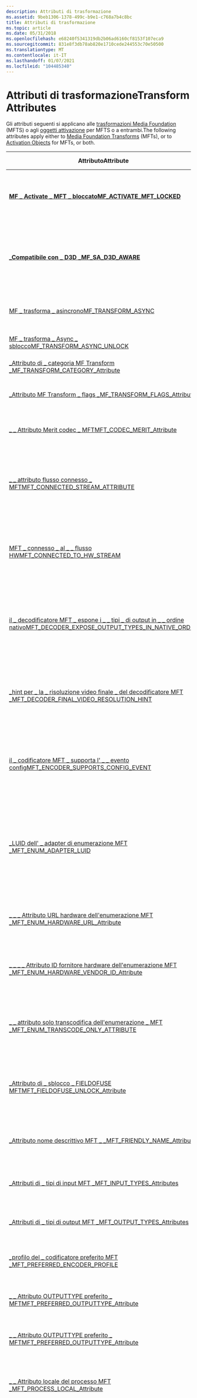 ```yaml
---
description: Attributi di trasformazione
ms.assetid: 9beb1306-1378-499c-b9e1-c768a7b4c8bc
title: Attributi di trasformazione
ms.topic: article
ms.date: 05/31/2018
ms.openlocfilehash: e68240f5341319db2b06ad6160cf8153f107eca9
ms.sourcegitcommit: 831e8f3db78ab820e1710cede244553c70e50500
ms.translationtype: MT
ms.contentlocale: it-IT
ms.lasthandoff: 01/07/2021
ms.locfileid: "104485340"
---
```

# <a name="transform-attributes"></a><span data-ttu-id="6d864-103">Attributi di trasformazione</span><span class="sxs-lookup"><span data-stu-id="6d864-103">Transform Attributes</span></span>

<span data-ttu-id="6d864-104">Gli attributi seguenti si applicano alle [trasformazioni Media Foundation](media-foundation-transforms.md) (MFTS) o agli [oggetti attivazione](activation-objects.md) per MFTS o a entrambi.</span><span class="sxs-lookup"><span data-stu-id="6d864-104">The following attributes apply either to [Media Foundation Transforms](media-foundation-transforms.md) (MFTs), or to [Activation Objects](activation-objects.md) for MFTs, or both.</span></span>



| <span data-ttu-id="6d864-105">Attributo</span><span class="sxs-lookup"><span data-stu-id="6d864-105">Attribute</span></span>                                                                                                     | <span data-ttu-id="6d864-106">Descrizione</span><span class="sxs-lookup"><span data-stu-id="6d864-106">Description</span></span>                                                                                                                                                                                   | <span data-ttu-id="6d864-107">Si applica a</span><span class="sxs-lookup"><span data-stu-id="6d864-107">Applies To</span></span>                  |
|---------------------------------------------------------------------------------------------------------------|-----------------------------------------------------------------------------------------------------------------------------------------------------------------------------------------------|-----------------------------|
| [<span data-ttu-id="6d864-108">**MF \_ Activate \_ MFT \_ bloccato**</span><span class="sxs-lookup"><span data-stu-id="6d864-108">**MF\_ACTIVATE\_MFT\_LOCKED**</span></span>](mf-activate-mft-locked-attribute.md)                                         | <span data-ttu-id="6d864-109">Specifica se il caricatore della topologia modificherà i tipi di supporto in un MFT.</span><span class="sxs-lookup"><span data-stu-id="6d864-109">Specifies whether the Topology Loader will change the media types on an MFT.</span></span>                                                                                                                  | <span data-ttu-id="6d864-110">MFTs</span><span class="sxs-lookup"><span data-stu-id="6d864-110">MFTs</span></span>                        |
| [<span data-ttu-id="6d864-111">**\_Compatibile con \_ D3D \_**</span><span class="sxs-lookup"><span data-stu-id="6d864-111">**MF\_SA\_D3D\_AWARE**</span></span>](mf-sa-d3d-aware-attribute.md)                                                       | <span data-ttu-id="6d864-112">Specifica se una trasformazione Media Foundation (MFT) supporta l'accelerazione video DirectX.</span><span class="sxs-lookup"><span data-stu-id="6d864-112">Specifies whether a Media Foundation transform (MFT) supports DirectX Video Acceleration.</span></span>                                                                                                     | <span data-ttu-id="6d864-113">MFTs</span><span class="sxs-lookup"><span data-stu-id="6d864-113">MFTs</span></span>                        |
| [<span data-ttu-id="6d864-114">MF \_ trasforma \_ asincrono</span><span class="sxs-lookup"><span data-stu-id="6d864-114">MF\_TRANSFORM\_ASYNC</span></span>](mf-transform-async.md)                                                                | <span data-ttu-id="6d864-115">Specifica se un MFT esegue l'elaborazione asincrona.</span><span class="sxs-lookup"><span data-stu-id="6d864-115">Specifies whether an MFT performs asynchronous processing.</span></span>                                                                                                                                    | <span data-ttu-id="6d864-116">MFTs</span><span class="sxs-lookup"><span data-stu-id="6d864-116">MFTs</span></span>                        |
| [<span data-ttu-id="6d864-117">MF \_ trasforma \_ Async \_ sblocco</span><span class="sxs-lookup"><span data-stu-id="6d864-117">MF\_TRANSFORM\_ASYNC\_UNLOCK</span></span>](mf-transform-async-unlock.md)                                                 | <span data-ttu-id="6d864-118">Consente l'uso di un MFT asincrono.</span><span class="sxs-lookup"><span data-stu-id="6d864-118">Enables the use of an asynchronous MFT.</span></span>                                                                                                                                                       | <span data-ttu-id="6d864-119">MFTs</span><span class="sxs-lookup"><span data-stu-id="6d864-119">MFTs</span></span>                        |
| [<span data-ttu-id="6d864-120">\_Attributo di \_ categoria MF Transform \_</span><span class="sxs-lookup"><span data-stu-id="6d864-120">MF\_TRANSFORM\_CATEGORY\_Attribute</span></span>](mf-transform-category-attribute.md)                                     | <span data-ttu-id="6d864-121">Specifica la categoria per un MFT.</span><span class="sxs-lookup"><span data-stu-id="6d864-121">Specifies the category for an MFT.</span></span>                                                                                                                                                            | <span data-ttu-id="6d864-122">Oggetti attivazione MFT</span><span class="sxs-lookup"><span data-stu-id="6d864-122">MFT activation objects</span></span>      |
| [<span data-ttu-id="6d864-123">\_Attributo MF Transform \_ flags \_</span><span class="sxs-lookup"><span data-stu-id="6d864-123">MF\_TRANSFORM\_FLAGS\_Attribute</span></span>](mf-transform-flags-attribute.md)                                           | <span data-ttu-id="6d864-124">Contiene i flag per un oggetto di attivazione MFT.</span><span class="sxs-lookup"><span data-stu-id="6d864-124">Contains flags for an MFT activation object.</span></span>                                                                                                                                                  | <span data-ttu-id="6d864-125">Oggetti attivazione MFT</span><span class="sxs-lookup"><span data-stu-id="6d864-125">MFT activation objects</span></span>      |
| [<span data-ttu-id="6d864-126">\_ \_ Attributo Merit codec \_ MFT</span><span class="sxs-lookup"><span data-stu-id="6d864-126">MFT\_CODEC\_MERIT\_Attribute</span></span>](mft-codec-merit-attribute.md)                                                 | <span data-ttu-id="6d864-127">Contiene il valore Merit di un codec hardware.</span><span class="sxs-lookup"><span data-stu-id="6d864-127">Contains the merit value of a hardware codec.</span></span>                                                                                                                                                 | <span data-ttu-id="6d864-128">Oggetti attivazione MFT</span><span class="sxs-lookup"><span data-stu-id="6d864-128">MFT activation objects</span></span>      |
| [<span data-ttu-id="6d864-129">\_ \_ attributo flusso connesso \_ MFT</span><span class="sxs-lookup"><span data-stu-id="6d864-129">MFT\_CONNECTED\_STREAM\_ATTRIBUTE</span></span>](mft-connected-stream-attribute.md)                                       | <span data-ttu-id="6d864-130">Contiene un puntatore agli attributi del flusso del flusso connesso in una MFT basata su hardware.</span><span class="sxs-lookup"><span data-stu-id="6d864-130">Contains a pointer to the stream attributes of the connected stream on a hardware-based MFT.</span></span>                                                                                                  | <span data-ttu-id="6d864-131">MFTs</span><span class="sxs-lookup"><span data-stu-id="6d864-131">MFTs</span></span>                        |
| [<span data-ttu-id="6d864-132">MFT \_ connesso \_ al \_ \_ flusso HW</span><span class="sxs-lookup"><span data-stu-id="6d864-132">MFT\_CONNECTED\_TO\_HW\_STREAM</span></span>](mft-connected-to-hw-stream.md)                                              | <span data-ttu-id="6d864-133">Specifica se una MFT basata su hardware è connessa a un'altra MFT basata su hardware.</span><span class="sxs-lookup"><span data-stu-id="6d864-133">Specifies whether a hardware-based MFT is connected to another hardware-based MFT.</span></span>                                                                                                            | <span data-ttu-id="6d864-134">MFTs</span><span class="sxs-lookup"><span data-stu-id="6d864-134">MFTs</span></span>                        |
| [<span data-ttu-id="6d864-135">il \_ decodificatore MFT \_ espone i \_ \_ tipi \_ di output in \_ \_ ordine nativo</span><span class="sxs-lookup"><span data-stu-id="6d864-135">MFT\_DECODER\_EXPOSE\_OUTPUT\_TYPES\_IN\_NATIVE\_ORDER</span></span>](mft-decoder-expose-output-types-in-native-order.md) | <span data-ttu-id="6d864-136">Specifica se un decodificatore espone i tipi di output IYUV/I420 (adatti per la transcodifica) prima di altri formati.</span><span class="sxs-lookup"><span data-stu-id="6d864-136">Specifies whether a decoder exposes IYUV/I420 output types (suitable for transcoding) before other formats.</span></span>                                                                                   | <span data-ttu-id="6d864-137">MFTs</span><span class="sxs-lookup"><span data-stu-id="6d864-137">MFTs</span></span>                        |
| [<span data-ttu-id="6d864-138">\_hint per \_ la \_ risoluzione video finale \_ del decodificatore MFT \_</span><span class="sxs-lookup"><span data-stu-id="6d864-138">MFT\_DECODER\_FINAL\_VIDEO\_RESOLUTION\_HINT</span></span>](mft-decoder-final-video-resolution-hint.md)                   | <span data-ttu-id="6d864-139">Specifica la risoluzione finale dell'output dell'immagine decodificata, dopo l'elaborazione video.</span><span class="sxs-lookup"><span data-stu-id="6d864-139">Specifies the final output resolution of the decoded image, after video processing.</span></span>                                                                                                           | <span data-ttu-id="6d864-140">MFTs</span><span class="sxs-lookup"><span data-stu-id="6d864-140">MFTs</span></span>                        |
| [<span data-ttu-id="6d864-141">il \_ codificatore MFT \_ supporta l' \_ \_ evento config</span><span class="sxs-lookup"><span data-stu-id="6d864-141">MFT\_ENCODER\_SUPPORTS\_CONFIG\_EVENT</span></span>](mft-encoder-supports-config-event.md)                                | <span data-ttu-id="6d864-142">Specifica che il codificatore MFT supporta la ricezione di eventi [MEEncodingParameter](meencodingparameters.md) durante il flusso.</span><span class="sxs-lookup"><span data-stu-id="6d864-142">Specifies that the MFT encoder supports receiving [MEEncodingParameter](meencodingparameters.md) events while streaming.</span></span>                                                                     | <span data-ttu-id="6d864-143">MFTs</span><span class="sxs-lookup"><span data-stu-id="6d864-143">MFTs</span></span>                        |
| [<span data-ttu-id="6d864-144">\_LUID dell' \_ adapter di enumerazione MFT \_</span><span class="sxs-lookup"><span data-stu-id="6d864-144">MFT\_ENUM\_ADAPTER\_LUID</span></span>](mft-enum-adapter-luid.md)                                                         | <span data-ttu-id="6d864-145">Specifica un identificatore univoco per una scheda video.</span><span class="sxs-lookup"><span data-stu-id="6d864-145">Specifies a unique identifier for a video adapter.</span></span> <span data-ttu-id="6d864-146">Utilizzare questo attributo quando si chiama MFTEnum2 per enumerare MFTs associate a un adapter specifico.</span><span class="sxs-lookup"><span data-stu-id="6d864-146">Use this attribute when calling MFTEnum2 to enumerate MFTs associated with a specific adapter.</span></span>                                             | <span data-ttu-id="6d864-147">MFTs</span><span class="sxs-lookup"><span data-stu-id="6d864-147">MFTs</span></span>                        |
| [<span data-ttu-id="6d864-148">\_ \_ \_ Attributo URL hardware dell'enumerazione MFT \_</span><span class="sxs-lookup"><span data-stu-id="6d864-148">MFT\_ENUM\_HARDWARE\_URL\_Attribute</span></span>](mft-enum-hardware-url-attribute.md)                                    | <span data-ttu-id="6d864-149">Contiene il collegamento simbolico per una MFT basata su hardware.</span><span class="sxs-lookup"><span data-stu-id="6d864-149">Contains the symbolic link for a hardware-based MFT.</span></span>                                                                                                                                          | <span data-ttu-id="6d864-150">Oggetti attivazione MFTs/MFT</span><span class="sxs-lookup"><span data-stu-id="6d864-150">MFTs/MFT activation objects</span></span> |
| [<span data-ttu-id="6d864-151">\_ \_ \_ \_ Attributo ID fornitore hardware dell'enumerazione MFT \_</span><span class="sxs-lookup"><span data-stu-id="6d864-151">MFT\_ENUM\_HARDWARE\_VENDOR\_ID\_Attribute</span></span>](mft-enum-hardware-vendor-id-attribute.md)                       | <span data-ttu-id="6d864-152">Specifica l'ID fornitore per una trasformazione Media Foundation basata su hardware</span><span class="sxs-lookup"><span data-stu-id="6d864-152">Specifies the vendor ID for a hardware-based Media Foundation Transform</span></span>                                                                                                                       | <span data-ttu-id="6d864-153">MFTs</span><span class="sxs-lookup"><span data-stu-id="6d864-153">MFTs</span></span>                        |
| [<span data-ttu-id="6d864-154">\_ \_ attributo solo transcodifica dell'enumerazione \_ MFT \_</span><span class="sxs-lookup"><span data-stu-id="6d864-154">MFT\_ENUM\_TRANSCODE\_ONLY\_ATTRIBUTE</span></span>](mft-enum-transcode-only-attribute.md)                                | <span data-ttu-id="6d864-155">Specifica se un decodificatore è ottimizzato per la transcodifica anziché per la riproduzione.</span><span class="sxs-lookup"><span data-stu-id="6d864-155">Specifies whether a decoder is optimized for transcoding rather than for playback.</span></span>                                                                                                            | <span data-ttu-id="6d864-156">MFTs</span><span class="sxs-lookup"><span data-stu-id="6d864-156">MFTs</span></span>                        |
| [<span data-ttu-id="6d864-157">\_Attributo di \_ sblocco \_ FIELDOFUSE MFT</span><span class="sxs-lookup"><span data-stu-id="6d864-157">MFT\_FIELDOFUSE\_UNLOCK\_Attribute</span></span>](mft-fieldofuse-unlock-attribute.md)                                     | <span data-ttu-id="6d864-158">Contiene un puntatore [**IMFFieldOfUseMFTUnlock**](/windows/desktop/api/mfidl/nn-mfidl-imffieldofusemftunlock) , che può essere usato per sbloccare il MFT.</span><span class="sxs-lookup"><span data-stu-id="6d864-158">Contains an [**IMFFieldOfUseMFTUnlock**](/windows/desktop/api/mfidl/nn-mfidl-imffieldofusemftunlock) pointer, which can be used to unlock the MFT.</span></span>                                                                            | <span data-ttu-id="6d864-159">Oggetti attivazione MFT</span><span class="sxs-lookup"><span data-stu-id="6d864-159">MFT activation objects</span></span>      |
| [<span data-ttu-id="6d864-160">\_Attributo nome descrittivo MFT \_ \_</span><span class="sxs-lookup"><span data-stu-id="6d864-160">MFT\_FRIENDLY\_NAME\_Attribute</span></span>](mft-friendly-name-attribute.md)                                             | <span data-ttu-id="6d864-161">Contiene il nome visualizzato per una MFT basata su hardware.</span><span class="sxs-lookup"><span data-stu-id="6d864-161">Contains the display name for a hardware-based MFT.</span></span>                                                                                                                                           | <span data-ttu-id="6d864-162">Oggetti attivazione MFT</span><span class="sxs-lookup"><span data-stu-id="6d864-162">MFT activation objects</span></span>      |
| [<span data-ttu-id="6d864-163">\_Attributi di \_ tipi di input MFT \_</span><span class="sxs-lookup"><span data-stu-id="6d864-163">MFT\_INPUT\_TYPES\_Attributes</span></span>](mft-input-types-attributes.md)                                               | <span data-ttu-id="6d864-164">Contiene i tipi di input registrati per un MFT.</span><span class="sxs-lookup"><span data-stu-id="6d864-164">Contains the registered input types for an MFT.</span></span>                                                                                                                                               | <span data-ttu-id="6d864-165">Oggetti attivazione MFT</span><span class="sxs-lookup"><span data-stu-id="6d864-165">MFT activation objects</span></span>      |
| [<span data-ttu-id="6d864-166">\_Attributi di \_ tipi di output MFT \_</span><span class="sxs-lookup"><span data-stu-id="6d864-166">MFT\_OUTPUT\_TYPES\_Attributes</span></span>](mft-output-types-attributes.md)                                             | <span data-ttu-id="6d864-167">Contiene i tipi di output registrati per un MFT.</span><span class="sxs-lookup"><span data-stu-id="6d864-167">Contains the registered output types for an MFT.</span></span>                                                                                                                                              | <span data-ttu-id="6d864-168">Oggetti attivazione MFT</span><span class="sxs-lookup"><span data-stu-id="6d864-168">MFT activation objects</span></span>      |
| [<span data-ttu-id="6d864-169">\_profilo del \_ codificatore preferito MFT \_</span><span class="sxs-lookup"><span data-stu-id="6d864-169">MFT\_PREFERRED\_ENCODER\_PROFILE</span></span>](mft-preferred-encoder-profile.md)                                         | <span data-ttu-id="6d864-170">Contiene le proprietà di configurazione per un codificatore.</span><span class="sxs-lookup"><span data-stu-id="6d864-170">Contains configuration properties for an encoder.</span></span>                                                                                                                                             | <span data-ttu-id="6d864-171">Oggetti attivazione MFT</span><span class="sxs-lookup"><span data-stu-id="6d864-171">MFT activation objects</span></span>      |
| [<span data-ttu-id="6d864-172">\_ \_ Attributo OUTPUTTYPE preferito \_ MFT</span><span class="sxs-lookup"><span data-stu-id="6d864-172">MFT\_PREFERRED\_OUTPUTTYPE\_Attribute</span></span>](mft-preferred-outputtype-attribute.md)                               | <span data-ttu-id="6d864-173">Specifica il formato di output preferito per un codificatore.</span><span class="sxs-lookup"><span data-stu-id="6d864-173">Specifies the preferred output format for an encoder.</span></span>                                                                                                                                         | <span data-ttu-id="6d864-174">Oggetti attivazione MFT</span><span class="sxs-lookup"><span data-stu-id="6d864-174">MFT activation objects</span></span>      |
| [<span data-ttu-id="6d864-175">\_ \_ Attributo OUTPUTTYPE preferito \_ MFT</span><span class="sxs-lookup"><span data-stu-id="6d864-175">MFT\_PREFERRED\_OUTPUTTYPE\_Attribute</span></span>](mft-preferred-outputtype-attribute.md)                               | <span data-ttu-id="6d864-176">Specifica il formato di output preferito per un codificatore.</span><span class="sxs-lookup"><span data-stu-id="6d864-176">Specifies the preferred output format for an encoder.</span></span>                                                                                                                                         | <span data-ttu-id="6d864-177">Oggetti attivazione MFT</span><span class="sxs-lookup"><span data-stu-id="6d864-177">MFT activation objects</span></span>      |
| [<span data-ttu-id="6d864-178">\_ \_ Attributo locale del processo MFT \_</span><span class="sxs-lookup"><span data-stu-id="6d864-178">MFT\_PROCESS\_LOCAL\_Attribute</span></span>](mft-process-local-attribute.md)                                             | <span data-ttu-id="6d864-179">Specifica se una MFT è registrata solo nel processo dell'applicazione.</span><span class="sxs-lookup"><span data-stu-id="6d864-179">Specifies whether an MFT is registered only in the application's process.</span></span>                                                                                                                     | <span data-ttu-id="6d864-180">Oggetti attivazione MFT</span><span class="sxs-lookup"><span data-stu-id="6d864-180">MFT activation objects</span></span>      |
| [<span data-ttu-id="6d864-181">\_ \_ immagine di REMUX di MFT contrassegnata \_ \_ \_ come \_ punto di pulitura \_</span><span class="sxs-lookup"><span data-stu-id="6d864-181">MFT\_REMUX\_MARK\_I\_PICTURE\_AS\_CLEAN\_POINT</span></span>](mft-remux-mark-i-picture-as-clean-point.md)                 | <span data-ttu-id="6d864-182">Specifica se il video H. 264 remux MFT dovrebbe contrassegnare le immagini come punto di pulitura per una migliore capacità di ricerca.</span><span class="sxs-lookup"><span data-stu-id="6d864-182">Specifies whether the H.264 video remux MFT should mark I pictures as clean point for better seek-ability.</span></span> <span data-ttu-id="6d864-183">Questo può causare danneggiamenti nelle ricerche in file MP4 finali non conformi.</span><span class="sxs-lookup"><span data-stu-id="6d864-183">This has the potential for corruptions on seeks in non-conforming final MP4 files.</span></span> | <span data-ttu-id="6d864-184">Oggetti attivazione MFT</span><span class="sxs-lookup"><span data-stu-id="6d864-184">MFT activation objects</span></span>      |
| [<span data-ttu-id="6d864-185">Supporto per MFT \_ \_ 3DVIDEO</span><span class="sxs-lookup"><span data-stu-id="6d864-185">MFT\_SUPPORT\_3DVIDEO</span></span>](mft-support-3dvideo.md)                                                              | <span data-ttu-id="6d864-186">Specifica se una trasformazione Media Foundation (MFT) supporta video stereoscopici 3D.</span><span class="sxs-lookup"><span data-stu-id="6d864-186">Specifies whether a Media Foundation transform (MFT) supports 3D stereoscopic video.</span></span>                                                                                                          | <span data-ttu-id="6d864-187">Oggetti attivazione MFT</span><span class="sxs-lookup"><span data-stu-id="6d864-187">MFT activation objects</span></span>      |
| [<span data-ttu-id="6d864-188">**la \_ \_ modifica del \_ formato \_ dinamico del supporto MFT**</span><span class="sxs-lookup"><span data-stu-id="6d864-188">**MFT\_SUPPORT\_DYNAMIC\_FORMAT\_CHANGE**</span></span>](mft-support-dynamic-format-change-attribute.md)                  | <span data-ttu-id="6d864-189">Specifica se una trasformazione Media Foundation (MFT) supporta le modifiche al formato dinamico.</span><span class="sxs-lookup"><span data-stu-id="6d864-189">Specifies whether a Media Foundation transform (MFT) supports dynamic format changes.</span></span>                                                                                                         | <span data-ttu-id="6d864-190">MFTs</span><span class="sxs-lookup"><span data-stu-id="6d864-190">MFTs</span></span>                        |
| [<span data-ttu-id="6d864-191">\_ \_ Attributo CLSID Transform \_ MFT</span><span class="sxs-lookup"><span data-stu-id="6d864-191">MFT\_TRANSFORM\_CLSID\_Attribute</span></span>](mft-transform-clsid-attribute.md)                                         | <span data-ttu-id="6d864-192">Contiene l'identificatore di classe (CLSID) di un MFT.</span><span class="sxs-lookup"><span data-stu-id="6d864-192">Contains the class identifier (CLSID) of an MFT.</span></span>                                                                                                                                              | <span data-ttu-id="6d864-193">Oggetti attivazione MFT</span><span class="sxs-lookup"><span data-stu-id="6d864-193">MFT activation objects</span></span>      |



 

## <a name="related-topics"></a><span data-ttu-id="6d864-194">Argomenti correlati</span><span class="sxs-lookup"><span data-stu-id="6d864-194">Related topics</span></span>

<dl> <dt>

[<span data-ttu-id="6d864-195">**IMFTransform**</span><span class="sxs-lookup"><span data-stu-id="6d864-195">**IMFTransform**</span></span>](/windows/desktop/api/mftransform/nn-mftransform-imftransform)
</dt> <dt>

[<span data-ttu-id="6d864-196">Attributi di Media Foundation</span><span class="sxs-lookup"><span data-stu-id="6d864-196">Media Foundation Attributes</span></span>](media-foundation-attributes.md)
</dt> <dt>

[<span data-ttu-id="6d864-197">Trasformazioni Media Foundation</span><span class="sxs-lookup"><span data-stu-id="6d864-197">Media Foundation Transforms</span></span>](media-foundation-transforms.md)
</dt> </dl>

 

 



